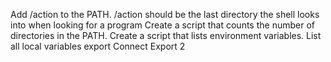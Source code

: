 Add /action to the PATH. /action should be the last directory the shell looks into when looking for a program
Create a script that counts the number of directories in the PATH.
Create a script that lists environment variables.
List all local variables
export
Connect
Export 2

